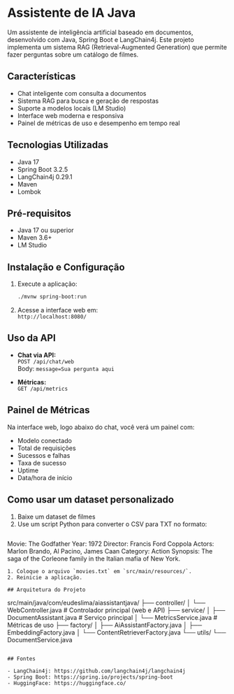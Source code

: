 # Assistente de IA Java

Um assistente de inteligência artificial baseado em documentos, desenvolvido com Java, Spring Boot e LangChain4j. Este projeto implementa um sistema RAG (Retrieval-Augmented Generation) que permite fazer perguntas sobre um catálogo de filmes.

## Características

- Chat inteligente com consulta a documentos
- Sistema RAG para busca e geração de respostas
- Suporte a modelos locais (LM Studio)
- Interface web moderna e responsiva
- Painel de métricas de uso e desempenho em tempo real

## Tecnologias Utilizadas

- Java 17
- Spring Boot 3.2.5
- LangChain4j 0.29.1
- Maven
- Lombok

## Pré-requisitos

- Java 17 ou superior
- Maven 3.6+
- LM Studio

## Instalação e Configuração


1. Execute a aplicação:
   ```bash
   ./mvnw spring-boot:run
   ```

2. Acesse a interface web em:  
   `http://localhost:8080/`

## Uso da API

- **Chat via API:**  
  `POST /api/chat/web`  
  Body: `message=Sua pergunta aqui`

- **Métricas:**  
  `GET /api/metrics`

## Painel de Métricas

Na interface web, logo abaixo do chat, você verá um painel com:
- Modelo conectado
- Total de requisições
- Sucessos e falhas
- Taxa de sucesso
- Uptime
- Data/hora de início

## Como usar um dataset personalizado

1. Baixe um dataset de filmes
2. Use um script Python para converter o CSV para TXT no formato:
   ```
  Movie: The Godfather
  Year: 1972
  Director: Francis Ford Coppola
  Actors: Marlon Brando, Al Pacino, James Caan
  Category: Action
  Synopsis: The saga of the Corleone family in the Italian mafia of New York.

   ```
1. Coloque o arquivo `movies.txt` em `src/main/resources/`.
2. Reinicie a aplicação.

## Arquitetura do Projeto

```
src/main/java/com/eudeslima/aiassistantjava/
├── controller/
│   └── WebController.java         # Controlador principal (web e API)
├── service/
│   ├── DocumentAssistant.java     # Serviço principal
│   └── MetricsService.java        # Métricas de uso
├── factory/
│   ├── AiAssistantFactory.java
│   ├── EmbeddingFactory.java
│   └── ContentRetrieverFactory.java
└── utils/
    └── DocumentService.java
```

## Fontes

- LangChain4j: https://github.com/langchain4j/langchain4j
- Spring Boot: https://spring.io/projects/spring-boot
- HuggingFace: https://huggingface.co/

